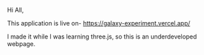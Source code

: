 Hi All,

  This application is live on-
        https://galaxy-experiment.vercel.app/

  I made it while I was learning three.js, so this is an underdeveloped webpage. 
